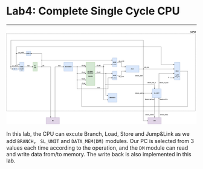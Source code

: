# Lab4: Complete Single Cycle CPU

---

![alt text](img/datapath.png)

In this lab, the CPU can excute Branch, Load, Store and Jump&Link as we add `BRANCH`， `SL_UNIT` and `DATA_MEM(DM)` modules. Our PC is selected from 3 values each time according to the operation, and the `DM` module can read and write data from/to memory. The write back is also implemented in this lab.